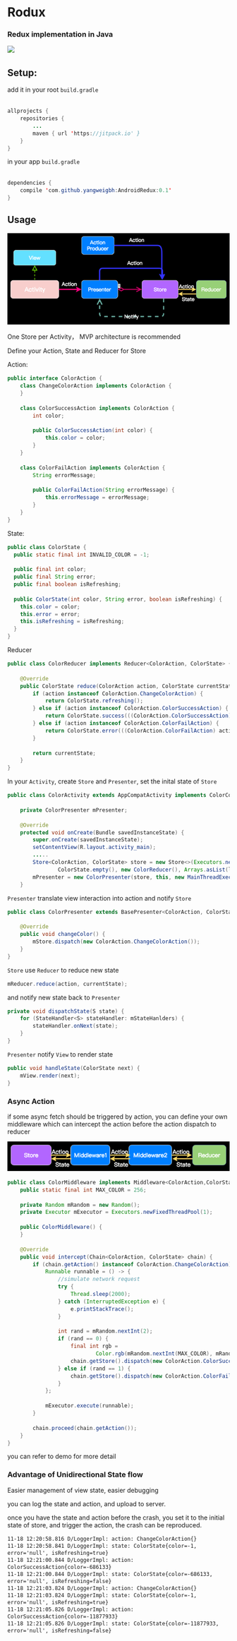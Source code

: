 # Rodux

### Redux implementation in Java

[![](https://jitpack.io/v/yangweigbh/AndroidRedux.svg)](https://jitpack.io/#yangweigbh/AndroidRedux)

## Setup:

add it in your root `build.gradle`

```java

allprojects {
	repositories {
		...
		maven { url 'https://jitpack.io' }
	}
}
```
in your app `build.gradle`

```java

dependencies {
    compile 'com.github.yangweigbh:AndroidRedux:0.1'
}

```

## Usage

![](redux1.png)

One Store per Activity， MVP architecture is recommended

Define your Action, State and Reducer for Store

Action:

```java
public interface ColorAction {
    class ChangeColorAction implements ColorAction {
    }

    class ColorSuccessAction implements ColorAction {
        int color;

        public ColorSuccessAction(int color) {
            this.color = color;
        }
    }

    class ColorFailAction implements ColorAction {
        String errorMessage;

        public ColorFailAction(String errorMessage) {
            this.errorMessage = errorMessage;
        }
    }
}
```

State:

```java
public class ColorState {
  public static final int INVALID_COLOR = -1;

  public final int color;
  public final String error;
  public final boolean isRefreshing;

  public ColorState(int color, String error, boolean isRefreshing) {
    this.color = color;
    this.error = error;
    this.isRefreshing = isRefreshing;
  }
}
```
Reducer

```java
public class ColorReducer implements Reducer<ColorAction, ColorState> {

    @Override
    public ColorState reduce(ColorAction action, ColorState currentState) {
        if (action instanceof ColorAction.ChangeColorAction) {
            return ColorState.refreshing();
        } else if (action instanceof ColorAction.ColorSuccessAction) {
            return ColorState.success(((ColorAction.ColorSuccessAction) action).color);
        } else if (action instanceof ColorAction.ColorFailAction) {
            return ColorState.error(((ColorAction.ColorFailAction) action).errorMessage);
        }

        return currentState;
    }
}
```

In your `Activity`, create `Store` and `Presenter`, set the inital state of `Store`

```java
public class ColorActivity extends AppCompatActivity implements ColorContract.View {

    private ColorPresenter mPresenter;

    @Override
    protected void onCreate(Bundle savedInstanceState) {
        super.onCreate(savedInstanceState);
        setContentView(R.layout.activity_main);
        .....
        Store<ColorAction, ColorState> store = new Store<>(Executors.newFixedThreadPool(1),
                ColorState.empty(), new ColorReducer(), Arrays.asList(logMiddleware, colorMiddleware));
        mPresenter = new ColorPresenter(store, this, new MainThreadExecutor());
    }
```

`Presenter` translate view interaction into action and notify `Store`

```java
public class ColorPresenter extends BasePresenter<ColorAction, ColorState> implements ColorContract.Presenter {

    @Override
    public void changeColor() {
        mStore.dispatch(new ColorAction.ChangeColorAction());
    }
}
```

`Store` use `Reducer` to reduce new state

```java
mReducer.reduce(action, currentState);
```

and notify new state back to `Presenter`

```java
private void dispatchState(S state) {
    for (StateHandler<S> stateHandler: mStateHanlders) {
        stateHandler.onNext(state);
    }
}
```

`Presenter` notify `View` to render state

```java
public void handleState(ColorState next) {
    mView.render(next);
}
```

### Async Action

if some async fetch should be triggered by action, you can define your own middleware which can intercept the action before the action dispatch to reducer

![](redux2.png)

```java
public class ColorMiddleware implements Middleware<ColorAction,ColorState> {
    public static final int MAX_COLOR = 256;

    private Random mRandom = new Random();
    private Executor mExecutor = Executors.newFixedThreadPool(1);

    public ColorMiddleware() {
    }

    @Override
    public void intercept(Chain<ColorAction, ColorState> chain) {
        if (chain.getAction() instanceof ColorAction.ChangeColorAction) {
            Runnable runnable = () -> {
                //simulate network request
                try {
                    Thread.sleep(2000);
                } catch (InterruptedException e) {
                    e.printStackTrace();
                }

                int rand = mRandom.nextInt(2);
                if (rand == 0) {
                    final int rgb =
                            Color.rgb(mRandom.nextInt(MAX_COLOR), mRandom.nextInt(MAX_COLOR), mRandom.nextInt(MAX_COLOR));
                    chain.getStore().dispatch(new ColorAction.ColorSuccessAction(rgb));
                } else if (rand == 1) {
                    chain.getStore().dispatch(new ColorAction.ColorFailAction("Network Error"));
                }
            };

            mExecutor.execute(runnable);
        }

        chain.proceed(chain.getAction());
    }
}

```

you can refer to demo for more detail


### Advantage of Unidirectional State flow

Easier management of view state, easier debugging

you can log the state and action, and upload to server.

once you have the state and action before the crash, you set it to the initial state of store,  and trigger the action, the crash can be reproduced.

```
11-18 12:20:58.816 D/LoggerImpl: action: ChangeColorAction{}
11-18 12:20:58.841 D/LoggerImpl: state: ColorState{color=-1, error='null', isRefreshing=true}
11-18 12:21:00.844 D/LoggerImpl: action: ColorSuccessAction{color=-686133}
11-18 12:21:00.844 D/LoggerImpl: state: ColorState{color=-686133, error='null', isRefreshing=false}
11-18 12:21:03.824 D/LoggerImpl: action: ChangeColorAction{}
11-18 12:21:03.824 D/LoggerImpl: state: ColorState{color=-1, error='null', isRefreshing=true}
11-18 12:21:05.826 D/LoggerImpl: action: ColorSuccessAction{color=-11877933}
11-18 12:21:05.826 D/LoggerImpl: state: ColorState{color=-11877933, error='null', isRefreshing=false}
```